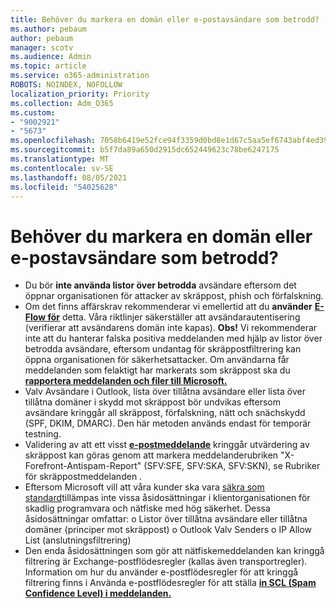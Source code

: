 ```yaml
---
title: Behöver du markera en domän eller e-postavsändare som betrodd?
ms.author: pebaum
author: pebaum
manager: scotv
ms.audience: Admin
ms.topic: article
ms.service: o365-administration
ROBOTS: NOINDEX, NOFOLLOW
localization_priority: Priority
ms.collection: Adm_O365
ms.custom:
- "9002921"
- "5673"
ms.openlocfilehash: 7058b6419e52fce94f3359d0bd8e1d67c5aa5ef6743abf4ed39f45bad49e1d07
ms.sourcegitcommit: b5f7da89a650d2915dc652449623c78be6247175
ms.translationtype: MT
ms.contentlocale: sv-SE
ms.lasthandoff: 08/05/2021
ms.locfileid: "54025628"
---
```

# <a name="need-to-mark-a-domain-or-email-sender-safe"></a>Behöver du markera en domän eller e-postavsändare som betrodd?

- Du bör **inte använda listor över betrodda** avsändare eftersom det öppnar organisationen för attacker av skräppost, phish och förfalskning.
- Om det finns affärskrav rekommenderar vi emellertid att du **använder** **[E-Flow för](https://docs.microsoft.com/microsoft-365/security/office-365-security/create-safe-sender-lists-in-office-365?view=o365-worldwide#recommended-use-mail-flow-rules)** detta. Våra riktlinjer säkerställer att avsändarautentisering (verifierar att avsändarens domän inte kapas). **Obs!** Vi rekommenderar inte att du hanterar falska positiva meddelanden med hjälp av listor över betrodda avsändare, eftersom undantag för skräppostfiltrering kan öppna organisationen för säkerhetsattacker. Om användarna får meddelanden som felaktigt har markerats som skräppost ska du **[rapportera meddelanden och filer till Microsoft.](https://protection.office.com/reportsubmission)**
- Valv Avsändare i Outlook, lista över tillåtna avsändare eller lista  över tillåtna domäner i skydd mot skräppost bör undvikas eftersom avsändare kringgår all skräppost, förfalskning, nätt och snächskydd (SPF, DKIM, DMARC). Den här metoden används endast för temporär testning.
- Validering av att ett visst **[e-postmeddelande](https://docs.microsoft.com/microsoft-365/security/office-365-security/anti-spam-message-headers)** kringgår utvärdering av skräppost kan göras genom att markera meddelanderubriken "X-Forefront-Antispam-Report" (SFV:SFE, SFV:SKA, SFV:SKN), se Rubriker för skräppostmeddelanden .
- Eftersom Microsoft vill att våra kunder ska vara [säkra som standard](https://docs.microsoft.com/microsoft-365/security/office-365-security/secure-by-default#exceptions)tillämpas inte vissa åsidosättningar i klientorganisationen för skadlig programvara och nätfiske med hög säkerhet. Dessa åsidosättningar omfattar: o Listor över tillåtna avsändare eller tillåtna domäner (principer mot skräppost) o Outlook Valv Senders o IP Allow List (anslutningsfiltrering) 
- Den enda åsidosättningen som gör att nätfiskemeddelanden kan kringgå filtrering är Exchange-postflödesregler (kallas även transportregler). Information om hur du använder e-postflödesregler för att kringgå filtrering finns i Använda e-postflödesregler för att ställa **[in SCL (Spam Confidence Level) i meddelanden.](https://docs.microsoft.com/microsoft-365/security/office-365-security/use-mail-flow-rules-to-set-the-spam-confidence-level-scl-in-messages)**
